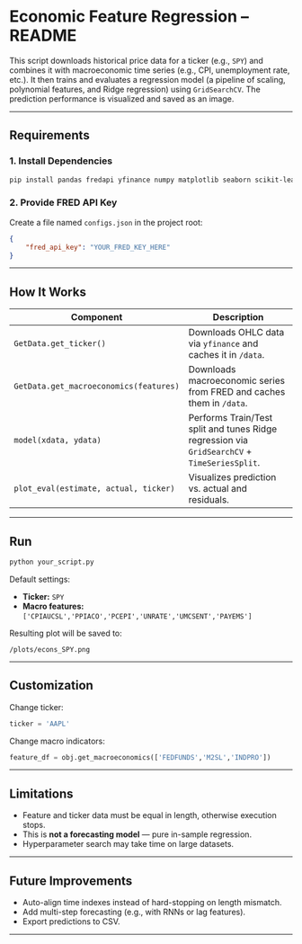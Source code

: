
# Economic Feature Regression – README

This script downloads historical price data for a ticker (e.g., `SPY`) and combines it with macroeconomic time series (e.g., CPI, unemployment rate, etc.). It then trains and evaluates a regression model (a pipeline of scaling, polynomial features, and Ridge regression) using `GridSearchCV`. The prediction performance is visualized and saved as an image.

---

## Requirements

### 1. Install Dependencies

```bash
pip install pandas fredapi yfinance numpy matplotlib seaborn scikit-learn
```

### 2. Provide FRED API Key

Create a file named `configs.json` in the project root:

```json
{
    "fred_api_key": "YOUR_FRED_KEY_HERE"
}
```

---

## How It Works

| Component | Description |
|------------|--------------|
| `GetData.get_ticker()` | Downloads OHLC data via `yfinance` and caches it in `/data`. |
| `GetData.get_macroeconomics(features)` | Downloads macroeconomic series from FRED and caches them in `/data`. |
| `model(xdata, ydata)` | Performs Train/Test split and tunes Ridge regression via `GridSearchCV` + `TimeSeriesSplit`. |
| `plot_eval(estimate, actual, ticker)` | Visualizes prediction vs. actual and residuals. |

---

## Run

```bash
python your_script.py
```

Default settings:

- **Ticker:** `SPY`
- **Macro features:** `['CPIAUCSL','PPIACO','PCEPI','UNRATE','UMCSENT','PAYEMS']`

Resulting plot will be saved to:

```
/plots/econs_SPY.png
```

---

## Customization

Change ticker:

```python
ticker = 'AAPL'
```

Change macro indicators:

```python
feature_df = obj.get_macroeconomics(['FEDFUNDS','M2SL','INDPRO'])
```

---

## Limitations

- Feature and ticker data must be equal in length, otherwise execution stops.
- This is **not a forecasting model** — pure in-sample regression.
- Hyperparameter search may take time on large datasets.

---

## Future Improvements

- Auto-align time indexes instead of hard-stopping on length mismatch.
- Add multi-step forecasting (e.g., with RNNs or lag features).
- Export predictions to CSV.

---
